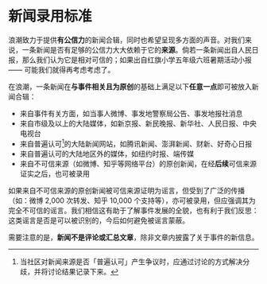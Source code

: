 # 新闻录用标准

浪潮致力于提供**有公信力**的新闻合辑，同时也希望呈现多方面的声音。对我们来说，一条新闻是否有足够的公信力大大依赖于它的**来源**。倘若一条新闻出自人民日报，那么我们认为它是相对可信的；如果出自红旗小学五年级六班暑期活动小报 —— 可能我们就得再考虑考虑了。

在浪潮，一条新闻在**与事件相关且为原创**的基础上满足以下**任意一点**即可被放入新闻合辑：

* 来自事件有关方面，如当事人微博、事发地警察局公告、事发地报社消息
* 来自市级及以上的大陆媒体，如新京报、新民晚报、新华社、人民日报、中央电视台
* 来自普遍认可[^1]的大陆新闻网站，如腾讯新闻、澎湃新闻、财新、好奇心日报
* 来自普遍认可的大陆地区外的媒体，如纽约时报、端传媒
* 来自不可信来源（如微博、知乎等网络平台）的原创新闻，在经**后续**可信来源证实之后，也可被录用

如果来自不可信来源的原创新闻被可信来源证明为谣言，但受到了广泛的传播（如：微博 2,000 次转发、知乎 10,000 个支持等），亦可被录用，但应强调其为完全不可信的谣言。我们相信这有助于了解事件发展的全貌，也有利于我们反思：这类谣言是否是可以被识别的，今后如何避免被谣言蒙蔽。

需要注意的是，**新闻不是评论或汇总文章**，除非文章内披露了关于事件的新信息。

[^1]: 当社区对新闻来源是否「普遍认可」产生争议时，应通过讨论的方式解决分歧，并将讨论结果记录下来。

